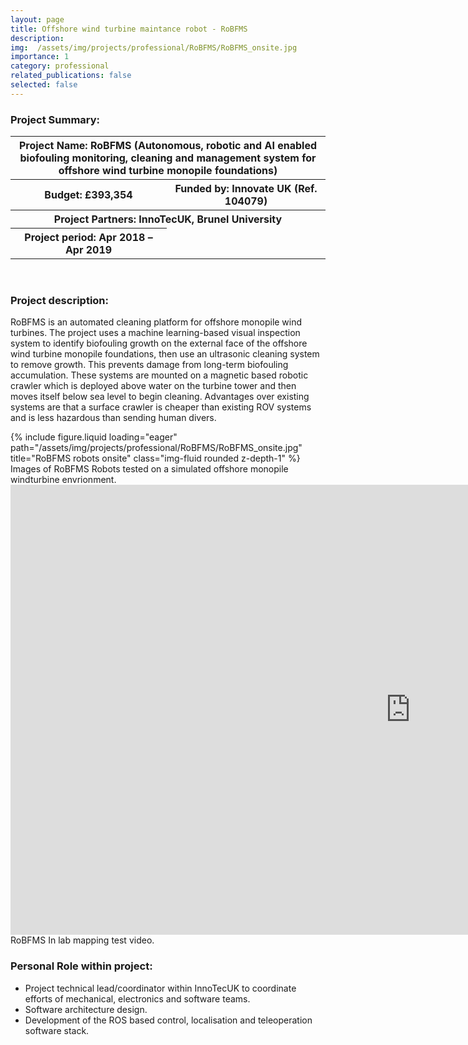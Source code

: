 ```yaml
---
layout: page
title: Offshore wind turbine maintance robot - RoBFMS
description: 
img:  /assets/img/projects/professional/RoBFMS/RoBFMS_onsite.jpg
importance: 1
category: professional
related_publications: false
selected: false
---
```


<h3>Project Summary: </h3>


<table>
<tr>
    <th colspan="2"> Project Name: RoBFMS (Autonomous, robotic and AI enabled biofouling monitoring, cleaning and management system for offshore wind turbine monopile foundations)</th>
</tr>
<tr>
    <th>Budget: £393,354</th>
    <th>Funded by: Innovate UK (Ref. 104079)</th>
</tr>
<tr>
    <th colspan="2">Project Partners: InnoTecUK, Brunel University</th>
</tr>
<tr>
    <th> Project period: Apr 2018 – Apr 2019</th>
</tr>
</table>
<br>
<h3>Project description: </h3>

RoBFMS is an automated cleaning platform for offshore monopile wind turbines. The project uses a machine learning-based visual inspection system to identify biofouling growth on the external face of the offshore wind turbine monopile foundations, then use an ultrasonic cleaning system to remove growth. This prevents damage from long-term biofouling accumulation. These systems are mounted on a magnetic based robotic crawler which is deployed above water on the turbine tower and then moves itself below sea level to begin cleaning. Advantages over existing systems are that a surface crawler is cheaper than existing ROV systems and is less hazardous than sending human divers.

<div class="row justify-content-sm-center">
    <div class="col-sm-8">
        {% include figure.liquid loading="eager" path="/assets/img/projects/professional/RoBFMS/RoBFMS_onsite.jpg" title="RoBFMS robots onsite" class="img-fluid rounded z-depth-1" %}
    </div>
</div>
<div class="caption">
    Images of RoBFMS Robots tested on a simulated offshore monopile windturbine envrionment.
</div>

<div class="row justify-content-sm-center">
    <iframe width="1280" height="720" src="https://www.youtube.com/embed/0qliwwCC_sA" title="RoBFMS in lab mapping test" frameborder="0" allow="accelerometer; autoplay; clipboard-write; encrypted-media; gyroscope; picture-in-picture; web-share" referrerpolicy="strict-origin-when-cross-origin" allowfullscreen></iframe>
</div>
<div class="caption">
    RoBFMS In lab mapping test video.
</div>


<h3>Personal Role within project: </h3>
<ul>
  <li>Project technical lead/coordinator within InnoTecUK to coordinate efforts of mechanical, electronics and software teams.</li>
  <li>Software architecture design.</li>
  <li>Development of the ROS based control, localisation and teleoperation software stack.</li>
</ul>


